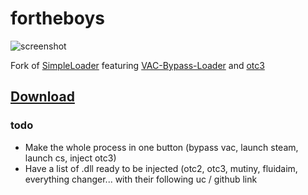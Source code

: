 # fortheboys

![screenshot](https://raw.githubusercontent.com/doonayy/fortheboys/main/miscs/loader.png?token=AMGBK7FPKL6U4GSJ2E4MQRS7ZZSUS)

Fork of [SimpleLoader](https://github.com/WilsonPublic/SimpleLoader) featuring [VAC-Bypass-Loader](https://github.com/danielkrupinski/VAC-Bypass-Loader) and [otc3](https://mega.nz/file/D8hkVZyR#d_1ft-6_Z1RD0JRH3t-ZIr4auNwG_sP-H-7p7jjR5V8)

## [Download](https://github.com/doonayy/fortheboys/releases/download/csgo-cheat/SimpleLoader.exe)

### todo

* Make the whole process in one button (bypass vac, launch steam, launch cs, inject otc3)
* Have a list of .dll ready to be injected (otc2, otc3, mutiny, fluidaim, everything changer... with their following uc / github link
